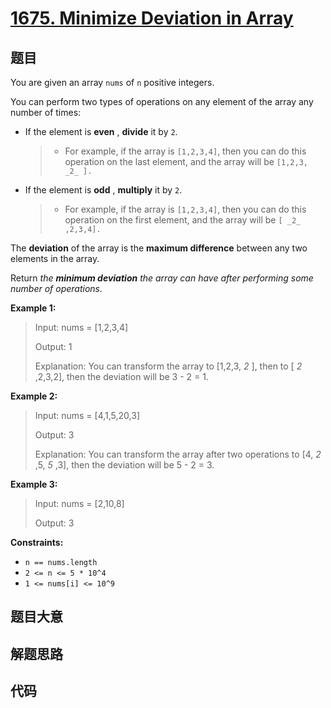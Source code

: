 # [1675. Minimize Deviation in Array](https://leetcode.com/problems/minimize-deviation-in-array/)

## 题目

You are given an array `nums` of `n` positive integers.

You can perform two types of operations on any element of the array any number
of times:

- If the element is **even** , **divide** it by `2`.
  > - For example, if the array is `[1,2,3,4]`, then you can do this operation on the last element, and the array will be `[1,2,3, _2_ ].`
- If the element is **odd** , **multiply** it by `2`.
  > - For example, if the array is `[1,2,3,4]`, then you can do this operation on the first element, and the array will be `[ _2_ ,2,3,4].`

The **deviation** of the array is the **maximum difference** between any two
elements in the array.

Return _the **minimum deviation** the array can have after performing some
number of operations._

**Example 1:**

> Input: nums = [1,2,3,4]
>
> Output: 1
>
> Explanation: You can transform the array to [1,2,3, _2_ ], then to [ _2_ ,2,3,2], then the deviation will be 3 - 2 = 1.

**Example 2:**

> Input: nums = [4,1,5,20,3]
>
> Output: 3
>
> Explanation: You can transform the array after two operations to [4, _2_ ,5, _5_ ,3], then the deviation will be 5 - 2 = 3.

**Example 3:**

> Input: nums = [2,10,8]
>
> Output: 3

**Constraints:**

- `n == nums.length`
- `2 <= n <= 5 * 10^4`
- `1 <= nums[i] <= 10^9`

## 题目大意

## 解题思路

## 代码

```javascript

```
